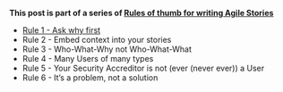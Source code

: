 **This post is part of a series of [Rules of thumb for writing Agile Stories]**

- [Rule 1 - Ask why first]
- Rule 2 - Embed context into your stories
- Rule 3 - Who-What-Why not Who-What-What
- Rule 4 - Many Users of many types
- Rule 5 - Your Security Accreditor is not (ever (never ever)) a User
- Rule 6 - It’s a problem, not a solution

[Rules of thumb for writing Agile Stories]:/story-writing-rules-of-thumb
[Rule 1 - Ask why first]:/story-writing-ask-why-first

